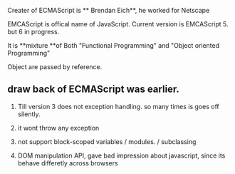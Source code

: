 Creater of ECMAScript is ** Brendan Eich**, he worked for Netscape

EMCAScript is offical name of JavaScript.
Current version is EMCAScript 5. but 6 in progress.

It is **mixture **of Both "Functional Programming" and "Object oriented Programming"

Object are passed by reference.

##   draw back of ECMAScript was earlier.

1. Till version 3 does not exception handling. so many times is goes off silently.

2. it wont throw any exception

3. not support block-scoped variables \/ modules. \/ subclassing

4. DOM manipulation API,  gave bad impression about javascript, since its behave differetly across browsers



